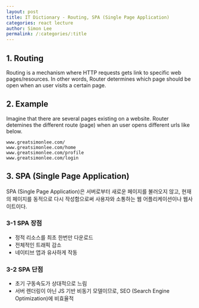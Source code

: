 ```yaml
---
layout: post
title: IT Dictionary - Routing, SPA (Single Page Application)
categories: react lecture
author: Simon Lee
permalink: /:categories/:title
---
```


## 1. Routing

Routing is a mechanism where HTTP requests gets link to specific web pages/resources. In other words, Router determines which page should be open when an user visits a certain page.

## 2. Example

Imagine that there are several pages existing on a website. Router detemines the different route (page) when an user opens different urls like below.

`www.greatsimonlee.com/`  
`www.greatsimonlee.com/home`  
`www.greatsimonlee.com/profile`  
`www.greatsimonlee.com/login`

## 3. SPA (Single Page Application)

SPA (Single Page Application)은 서버로부터 새로운 페이지를 불러오지 않고, 현재의 페이지를 동적으로 다시 작성함으로써 사용자와 소통하는 웹 어플리케이션이나 웹사이트이다.

### 3-1 SPA 장점

- 정적 리소스를 최초 한번만 다운로드
- 전체적인 트래픽 감소
- 네이티브 앱과 유사하게 작동

### 3-2 SPA 단점

- 초기 구동속도가 상대적으로 느림
- 서버 렌더링이 아닌 JS 기반 비동기 모델이므로, SEO (Search Engine Optimization)에 비효율적

<br>
<br>
<br>
